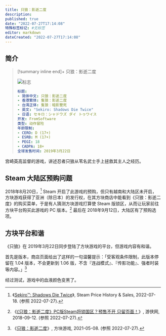 ```yaml
---
title: 只狼：影逝二度
description:
published: true
date: "2022-07-27T17:14:08"
特殊标签标记: #无标签
editor: markdown
dateCreated: "2022-07-27T17:14:08"
---
```


## 简介

> [!summary inline end]+ 只狼：影逝二度
>
> ![标志](https://s3.tebi.io/ggame/game/只狼_影逝二度/只狼_影逝二度_logo.webp)
>
> ```yaml
> 标题:
> - 简体中文: 只狼：影逝二度
> - 香港繁体: 隻狼：影逝二度
> - 台湾正体: 隻狼：暗影雙死
> - 英文: "Sekiro: Shadows Die Twice"
> - 日语: セキロ：シャドウズ ダイ トゥワイス
> 开发: FromSoftware
> 类型: 动作冒险
> 年龄限制:
> - CERO: D (17+)
> - ESRB: M (17+)
> - PEGI: 18
> - CADPA: 18+
> 全球发售时间: 2019年3月22日
> ```

宫崎英高监督的游戏，讲述忍者只狼从苇名武士手上拯救其主人之经历。

## Steam 大陆区预购问题

2018年8月20日，[^1274] Steam 开启了此游戏的预购，但只有越南和大陆区未开启，方块游戏获得了亚洲（除日本）的发行权，在其方块商店中能看到《只狼：影逝二度》的购买菜单，于是有人猜测方块游戏打算使 Steam 版锁区，从而让玩家前往方块平台购买此游戏的 PC 版本。[^382089] 最后在 2018年9月12日，大陆区有了预购选项。

[^1274]: 《[Sekiro™: Shadows Die Twice](https://web.archive.org/web/20220718112745/https://steampricehistory.com/app/814380)》, Steam Price History & Sales, 2022-07-18. (参照 2022-07-27).

[^382089]: 《[《只狼：影逝二度》PC版Steam将锁国区？预售不开 只留页面！](https://web.archive.org/web/20180916084350/http://www.ali213.net/news/html/2018-9/382089.html)》, 游侠网, 2018-09-12. (参照 2022-07-27).

## 方块平台和谐

《只狼》在 2019年3月22日同步登陆了方块游戏的平台，但游戏内容有和谐。

首先是版本，商店页面给出了这样的一句温馨提示：「受客观条件限制，此版本停留在 1.04 版本，不会更新到 1.06 版，不含『连战模式』、『传影功能』、强者时装等内容。」[^detail685]

[^detail685]: 《[只狼：影逝二度](https://web.archive.org/web/20210508164736/https://store.cubejoy.com/html/en/store/goodsdetail/detail685.html)》, 方块游戏, 2021-05-08. (参照 2022-07-27).

经过测试，游戏中的血液颜色变黑了。

